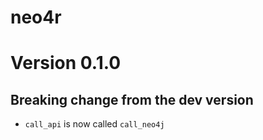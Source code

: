 # neo4r

# Version 0.1.0

## Breaking change from the dev version 

+ `call_api` is now called `call_neo4j`
